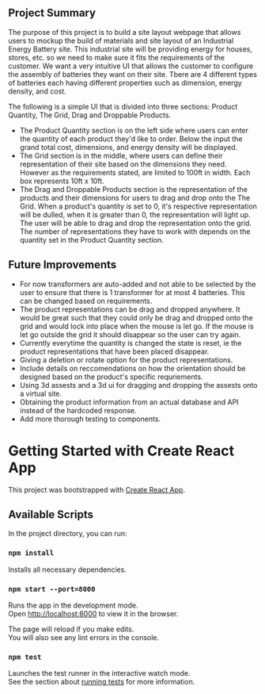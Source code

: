 ## Project Summary

The purpose of this project is to build a site layout webpage that allows users to mockup the build of materials and site layout of an Industrial Energy Battery site. This industrial site will be providing energy for houses, stores, etc. so we need to make sure it fits the requirements of the customer. We want a very intuitive UI that allows the customer to configure the assembly of batteries they want on their site. Tbere are 4 different types of batteries each having different properties such as dimension, energy density, and cost.

The following is a simple UI that is divided into three sections: Product Quantity, The Grid, Drag and Droppable Products.
- The Product Quantity section is on the left side where users can enter the quantity of each product they'd like to order. Below the input the grand total cost, dimensions, and energy density will be displayed.
- The Grid section is in the middle, where users can define their representation of their site based on the dimensions they need. However as the requirements stated, are limited to 100ft in width. Each box represents 10ft x 10ft.
- The Drag and Droppable Products section is the representation of the products and their dimensions for users to drag and drop onto the The Grid. When a product's quantity is set to 0, it's respective representation will be dulled, when it is greater than 0, the representation will light up. The user will be able to drag and drop the representation onto the grid. The number of representations they have to work with depends on the quantity set in the Product Quantity section.

## Future Improvements

- For now transformers are auto-added and not able to be selected by the user to ensure that there is 1 transformer for at most 4 batteries. This can be changed based on requirements.
- The product representations can be drag and dropped anywhere. It would be great such that they could only be drag and dropped onto the grid and would lock into place when the mouse is let go. If the mouse is let go outside the grid it should disappear so the user can try again.
- Currently everytime the quantity is changed the state is reset, ie the product representations that have been placed disappear.
- Giving a deletion or rotate option for the product representations.
- Include details on reccomendations on how the orientation should be designed based on the product's specific requriements.
- Using 3d assests and a 3d ui for dragging and dropping the assests onto a virtual site.
- Obtaining the product information from an actual database and API instead of the hardcoded response.
- Add more thorough testing to components.

# Getting Started with Create React App

This project was bootstrapped with [Create React App](https://github.com/facebook/create-react-app).

## Available Scripts

In the project directory, you can run:


### `npm install`

Installs all necessary dependencies.

### `npm start --port=8000`

Runs the app in the development mode.\
Open [http://localhost:8000](http://localhost:8000) to view it in the browser.

The page will reload if you make edits.\
You will also see any lint errors in the console.

### `npm test`

Launches the test runner in the interactive watch mode.\
See the section about [running tests](https://facebook.github.io/create-react-app/docs/running-tests) for more information.
